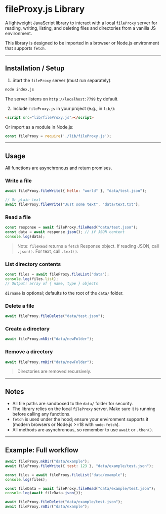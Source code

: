# fileProxy.js Library

A lightweight JavaScript library to interact with a local `fileProxy` server for reading, writing, listing, and deleting files and directories from a vanilla JS environment.

This library is designed to be imported in a browser or Node.js environment that supports `fetch`.

---

## Installation / Setup

1. Start the `fileProxy` server (must run separately):

```bash
node index.js
```

The server listens on `http://localhost:7799` by default.

2. Include `fileProxy.js` in your project (e.g., in `lib/`):

```html
<script src="lib/fileProxy.js"></script>
```

Or import as a module in Node.js:

```js
const fileProxy = require('./lib/fileProxy.js');
```

---

## Usage

All functions are asynchronous and return promises.

### Write a file

```js
await fileProxy.fileWrite({ hello: "world" }, "data/test.json");

// Or plain text
await fileProxy.fileWrite("Just some text", "data/text.txt");
```

### Read a file

```js
const response = await fileProxy.fileRead("data/test.json");
const data = await response.json(); // if JSON content
console.log(data);
```

> Note: `fileRead` returns a `fetch` Response object. If reading JSON, call `.json()`. For text, call `.text()`.

### List directory contents

```js
const files = await fileProxy.fileList("data");
console.log(files.list); 
// Output: array of { name, type } objects
```

`dirname` is optional; defaults to the root of the `data/` folder.

### Delete a file

```js
await fileProxy.fileDelete("data/test.json");
```

### Create a directory

```js
await fileProxy.mkDir("data/newFolder");
```

### Remove a directory

```js
await fileProxy.rmDir("data/newFolder");
```

> Directories are removed recursively.

---

## Notes

- All file paths are sandboxed to the `data/` folder for security.  
- The library relies on the local `fileProxy` server. Make sure it is running before calling any functions.  
- `fetch` is used under the hood; ensure your environment supports it (modern browsers or Node.js >=18 with `node-fetch`).  
- All methods are asynchronous, so remember to use `await` or `.then()`.

---

## Example: Full workflow

```js
await fileProxy.mkDir("data/example");
await fileProxy.fileWrite({ test: 123 }, "data/example/test.json");

const files = await fileProxy.fileList("data/example");
console.log(files);

const fileData = await fileProxy.fileRead("data/example/test.json");
console.log(await fileData.json());

await fileProxy.fileDelete("data/example/test.json");
await fileProxy.rmDir("data/example");
```

